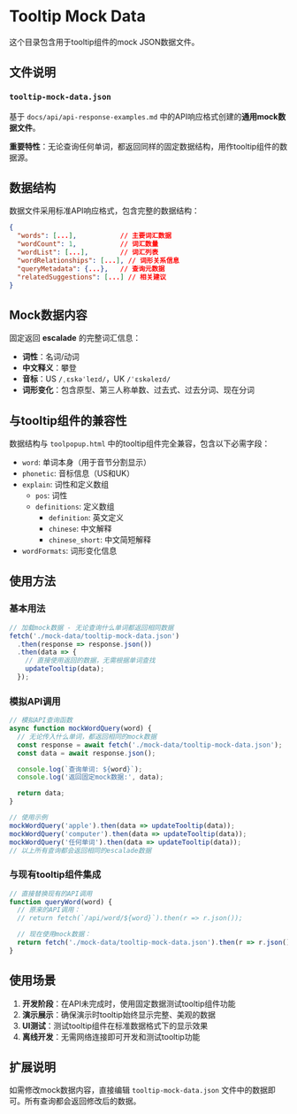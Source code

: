 # Tooltip Mock Data

这个目录包含用于tooltip组件的mock JSON数据文件。

## 文件说明

### `tooltip-mock-data.json`

基于 `docs/api/api-response-examples.md` 中的API响应格式创建的**通用mock数据文件**。

**重要特性**：无论查询任何单词，都返回同样的固定数据结构，用作tooltip组件的数据源。

## 数据结构

数据文件采用标准API响应格式，包含完整的数据结构：

```json
{
  "words": [...],           // 主要词汇数据
  "wordCount": 1,           // 词汇数量
  "wordList": [...],        // 词汇列表
  "wordRelationships": [...], // 词形关系信息
  "queryMetadata": {...},   // 查询元数据
  "relatedSuggestions": [...] // 相关建议
}
```

## Mock数据内容

固定返回 **escalade** 的完整词汇信息：
- **词性**：名词/动词
- **中文释义**：攀登
- **音标**：US `/ˌɛskəˈleɪd/`，UK `/ˈɛskəleɪd/`
- **词形变化**：包含原型、第三人称单数、过去式、过去分词、现在分词

## 与tooltip组件的兼容性

数据结构与 `toolpopup.html` 中的tooltip组件完全兼容，包含以下必需字段：

- `word`: 单词本身（用于音节分割显示）
- `phonetic`: 音标信息（US和UK）
- `explain`: 词性和定义数组
  - `pos`: 词性
  - `definitions`: 定义数组
    - `definition`: 英文定义
    - `chinese`: 中文解释
    - `chinese_short`: 中文简短解释
- `wordFormats`: 词形变化信息

## 使用方法

### 基本用法

```javascript
// 加载mock数据 - 无论查询什么单词都返回相同数据
fetch('./mock-data/tooltip-mock-data.json')
  .then(response => response.json())
  .then(data => {
    // 直接使用返回的数据，无需根据单词查找
    updateTooltip(data);
  });
```

### 模拟API调用

```javascript
// 模拟API查询函数
async function mockWordQuery(word) {
  // 无论传入什么单词，都返回相同的mock数据
  const response = await fetch('./mock-data/tooltip-mock-data.json');
  const data = await response.json();

  console.log(`查询单词: ${word}`);
  console.log('返回固定mock数据:', data);

  return data;
}

// 使用示例
mockWordQuery('apple').then(data => updateTooltip(data));
mockWordQuery('computer').then(data => updateTooltip(data));
mockWordQuery('任何单词').then(data => updateTooltip(data));
// 以上所有查询都会返回相同的escalade数据
```

### 与现有tooltip组件集成

```javascript
// 直接替换现有的API调用
function queryWord(word) {
  // 原来的API调用：
  // return fetch(`/api/word/${word}`).then(r => r.json());

  // 现在使用mock数据：
  return fetch('./mock-data/tooltip-mock-data.json').then(r => r.json());
}
```

## 使用场景

1. **开发阶段**：在API未完成时，使用固定数据测试tooltip组件功能
2. **演示展示**：确保演示时tooltip始终显示完整、美观的数据
3. **UI测试**：测试tooltip组件在标准数据格式下的显示效果
4. **离线开发**：无需网络连接即可开发和测试tooltip功能

## 扩展说明

如需修改mock数据内容，直接编辑 `tooltip-mock-data.json` 文件中的数据即可。所有查询都会返回修改后的数据。
